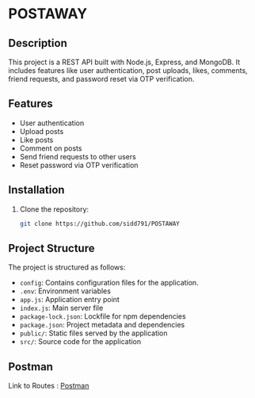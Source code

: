 # POSTAWAY

## Description

This project is a REST API built with Node.js, Express, and MongoDB. It includes features like user authentication, post uploads, likes, comments, friend requests, and password reset via OTP verification.

## Features

- User authentication
- Upload posts
- Like posts
- Comment on posts
- Send friend requests to other users
- Reset password via OTP verification

## Installation

1. Clone the repository:

   ```bash
   git clone https://github.com/sidd791/POSTAWAY

## Project Structure

The project is structured as follows:

- `config`: Contains configuration files for the application.
- `.env`: Environment variables
- `app.js`: Application entry point
- `index.js`: Main server file
- `package-lock.json`: Lockfile for npm dependencies
- `package.json`: Project metadata and dependencies
- `public/`: Static files served by the application
- `src/`: Source code for the application

## Postman

Link to Routes : [Postman](https://api.postman.com/collections/34093212-144031cd-f80d-4159-879a-69232ffead74?access_key=PMAT-01J1XXYEMHBZ2NT2VG49T5EDQC)

